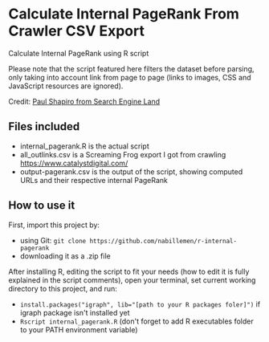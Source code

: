 # Calculate Internal PageRank From Crawler CSV Export
Calculate Internal PageRank using R script

Please note that the script featured here filters the dataset before parsing, only taking into account link from page to page (links to images, CSS and JavaScript resources are ignored).

Credit: [Paul Shapiro from Search Engine Land](https://searchengineland.com/improve-internal-linking-calculate-internal-pagerank-r-246883)

## Files included
- internal_pagerank.R is the actual script
- all_outlinks.csv is a Screaming Frog export I got from crawling https://www.catalystdigital.com/
- output-pagerank.csv is the output of the script, showing computed URLs and their respective internal PageRank

## How to use it
First, import this project by:
  - using Git: `git clone https://github.com/nabillemen/r-internal-pagerank`
  - downloading it as a .zip file

After installing R, editing the script to fit your needs (how to edit it is fully explained in the script comments), open your terminal, set current working directory to this project, and run:
  - `install.packages("igraph", lib="[path to your R packages foler]")` if igraph package isn't installed yet
  - `Rscript internal_pagerank.R` (don't forget to add R executables folder to your PATH environment variable)
